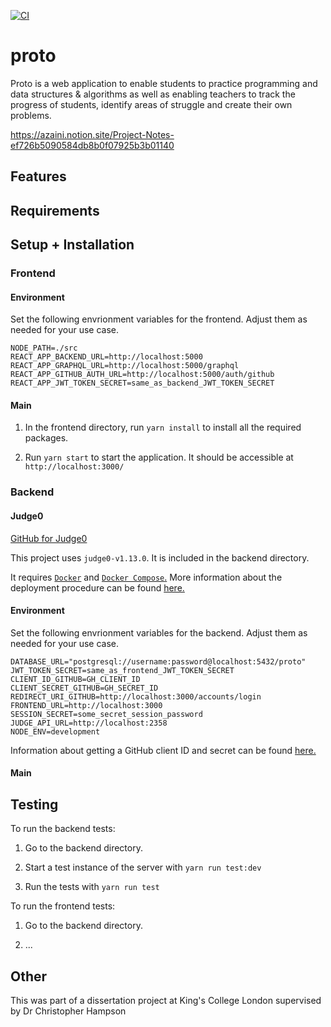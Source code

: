 [![CI](https://github.com/zaini/proto/actions/workflows/main.yml/badge.svg)](https://github.com/zaini/proto/actions/workflows/main.yml)

# proto

Proto is a web application to enable students to practice programming and data structures & algorithms as well as enabling teachers to track the progress of students, identify areas of struggle and create their own problems.

https://azaini.notion.site/Project-Notes-ef726b5090584db8b0f07925b3b01140

## Features

## Requirements

## Setup + Installation

### Frontend

#### Environment

Set the following envrionment variables for the frontend. Adjust them as needed for your use case.

```
NODE_PATH=./src
REACT_APP_BACKEND_URL=http://localhost:5000
REACT_APP_GRAPHQL_URL=http://localhost:5000/graphql
REACT_APP_GITHUB_AUTH_URL=http://localhost:5000/auth/github
REACT_APP_JWT_TOKEN_SECRET=same_as_backend_JWT_TOKEN_SECRET
```

#### Main

1. In the frontend directory, run `yarn install` to install all the required packages.

2. Run `yarn start` to start the application. It should be accessible at `http://localhost:3000/`

### Backend

#### Judge0

[GitHub for Judge0](https://github.com/judge0/judge0)

This project uses `judge0-v1.13.0`. It is included in the backend directory.

It requires [`Docker`](https://docs.docker.com/) and [`Docker Compose`.](https://docs.docker.com/compose/) More information about the deployment procedure can be found [here.](https://github.com/judge0/judge0/blob/master/CHANGELOG.md#deployment-procedure)

#### Environment

Set the following envrionment variables for the backend. Adjust them as needed for your use case.

```
DATABASE_URL="postgresql://username:password@localhost:5432/proto"
JWT_TOKEN_SECRET=same_as_frontend_JWT_TOKEN_SECRET
CLIENT_ID_GITHUB=GH_CLIENT_ID
CLIENT_SECRET_GITHUB=GH_SECRET_ID
REDIRECT_URI_GITHUB=http://localhost:3000/accounts/login
FRONTEND_URL=http://localhost:3000
SESSION_SECRET=some_secret_session_password
JUDGE_API_URL=http://localhost:2358
NODE_ENV=development
```

Information about getting a GitHub client ID and secret can be found [here.](https://docs.github.com/en/rest/guides/basics-of-authentication)

#### Main

## Testing

To run the backend tests:

1. Go to the backend directory.

2. Start a test instance of the server with `yarn run test:dev`

3. Run the tests with `yarn run test`

To run the frontend tests:

1. Go to the backend directory.

2. ...

## Other

This was part of a dissertation project at King's College London supervised by Dr Christopher Hampson
